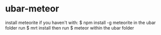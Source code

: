 # ubar-meteor
install meteorite if you haven't with: $ npm install -g meteorite
in the ubar folder run $ mrt install 
then run $ meteor within the ubar folder